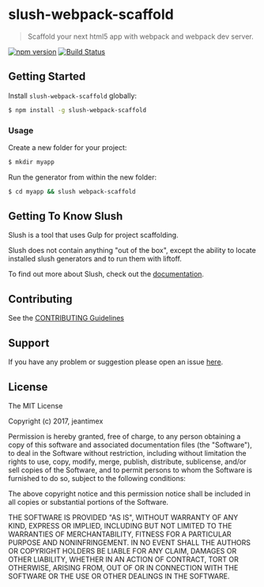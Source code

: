 # slush-webpack-scaffold

> Scaffold your next html5 app with webpack and webpack dev server.

[![npm version](https://badge.fury.io/js/slush-webpack-scaffold.svg)](https://badge.fury.io/js/slush-webpack-scaffold)
[![Build Status](https://secure.travis-ci.org/jeantimex/slush-webpack-scaffold.png?branch=master)](https://travis-ci.org/jeantimex/slush-webpack-scaffold)

## Getting Started

Install `slush-webpack-scaffold` globally:

```bash
$ npm install -g slush-webpack-scaffold
```

### Usage

Create a new folder for your project:

```bash
$ mkdir myapp
```

Run the generator from within the new folder:

```bash
$ cd myapp && slush webpack-scaffold
```

## Getting To Know Slush

Slush is a tool that uses Gulp for project scaffolding.

Slush does not contain anything "out of the box", except the ability to locate installed slush generators and to run them with liftoff.

To find out more about Slush, check out the [documentation](https://github.com/slushjs/slush).

## Contributing

See the [CONTRIBUTING Guidelines](https://github.com/jeantimex/slush-webpack-scaffold/blob/master/CONTRIBUTING.md)

## Support
If you have any problem or suggestion please open an issue [here](https://github.com/jeantimex/slush-webpack-scaffold/issues).

## License 

The MIT License

Copyright (c) 2017, jeantimex

Permission is hereby granted, free of charge, to any person
obtaining a copy of this software and associated documentation
files (the "Software"), to deal in the Software without
restriction, including without limitation the rights to use,
copy, modify, merge, publish, distribute, sublicense, and/or sell
copies of the Software, and to permit persons to whom the
Software is furnished to do so, subject to the following
conditions:

The above copyright notice and this permission notice shall be
included in all copies or substantial portions of the Software.

THE SOFTWARE IS PROVIDED "AS IS", WITHOUT WARRANTY OF ANY KIND,
EXPRESS OR IMPLIED, INCLUDING BUT NOT LIMITED TO THE WARRANTIES
OF MERCHANTABILITY, FITNESS FOR A PARTICULAR PURPOSE AND
NONINFRINGEMENT. IN NO EVENT SHALL THE AUTHORS OR COPYRIGHT
HOLDERS BE LIABLE FOR ANY CLAIM, DAMAGES OR OTHER LIABILITY,
WHETHER IN AN ACTION OF CONTRACT, TORT OR OTHERWISE, ARISING
FROM, OUT OF OR IN CONNECTION WITH THE SOFTWARE OR THE USE OR
OTHER DEALINGS IN THE SOFTWARE.

